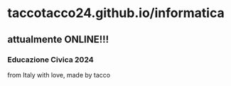# taccotacco24.github.io/informatica
## attualmente ONLINE!!!
### Educazione Civica 2024
from Italy with love, made by tacco
